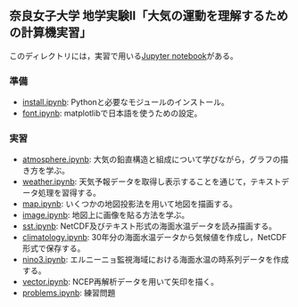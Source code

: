 ## 奈良女子大学 地学実験II「大気の運動を理解するための計算機実習」

このディレクトリには，実習で用いる[Jupyter notebook](https://nbviewer.jupyter.org/github/tenomoto/nwu-geoex2/tree/master/)がある。

### 準備

* [install.ipynb](https://nbviewer.jupyter.org/github/tenomoto/nwu-geoex2/blob/master/install.ipynb): Pythonと必要なモジュールのインストール。
* [font.ipynb](https://nbviewer.jupyter.org/github/tenomoto/nwu-geoex2/blob/master/font.ipynb): matplotlibで日本語を使うための設定。

### 実習

* [atmosphere.ipynb](https://nbviewer.jupyter.org/github/tenomoto/nwu-geoex2/blob/master/atmosphere.ipynb): 大気の鉛直構造と組成について学びながら，グラフの描き方を学ぶ。
* [weather.ipynb](https://nbviewer.jupyter.org/github/tenomoto/nwu-geoex2/blob/master/weather.ipynb): 天気予報データを取得し表示することを通じて，テキストデータ処理を習得する。
* [map.ipynb](https://nbviewer.jupyter.org/github/tenomoto/nwu-geoex2/blob/master/map.ipynb): いくつかの地図投影法を用いて地図を描画する。
* [image.ipynb](https://nbviewer.jupyter.org/github/tenomoto/nwu-geoex2/blob/master/image.ipynb): 地図上に画像を貼る方法を学ぶ。
* [sst.ipynb](https://nbviewer.jupyter.org/github/tenomoto/nwu-geoex2/blob/master/sst.ipynb): NetCDF及びテキスト形式の海面水温データを読み描画する。
* [climatology.ipynb](https://nbviewer.jupyter.org/github/tenomoto/nwu-geoex2/blob/master/climatology.ipynb): 30年分の海面水温データから気候値を作成し，NetCDF形式で保存する。
* [nino3.ipynb](https://nbviewer.jupyter.org/github/tenomoto/nwu-geoex2/blob/master/nino3.ipynb): エルニーニョ監視海域における海面水温の時系列データを作成する。
* [vector.ipynb](https://nbviewer.jupyter.org/github/tenomoto/nwu-geoex2/blob/master/vector.ipynb): NCEP再解析データを用いて矢印を描く。
* [problems.ipynb](https://nbviewer.jupyter.org/github/tenomoto/nwu-geoex2/blob/master/problems.ipynb): 練習問題

